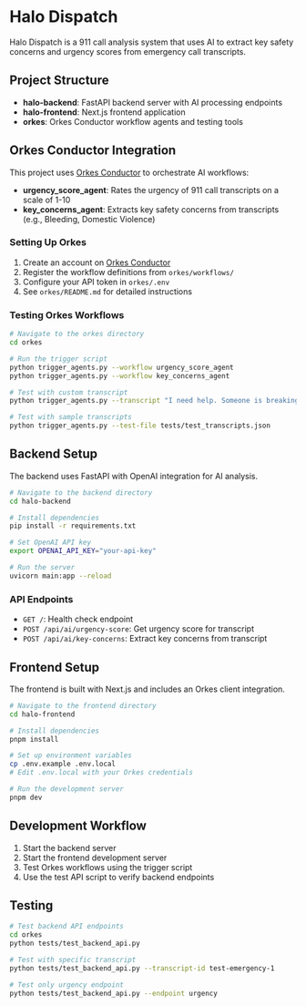 # Halo Dispatch

Halo Dispatch is a 911 call analysis system that uses AI to extract key safety concerns and urgency scores from emergency call transcripts.

## Project Structure

- **halo-backend**: FastAPI backend server with AI processing endpoints
- **halo-frontend**: Next.js frontend application
- **orkes**: Orkes Conductor workflow agents and testing tools

## Orkes Conductor Integration

This project uses [Orkes Conductor](https://orkes.io/) to orchestrate AI workflows:

- **urgency_score_agent**: Rates the urgency of 911 call transcripts on a scale of 1-10
- **key_concerns_agent**: Extracts key safety concerns from transcripts (e.g., Bleeding, Domestic Violence)

### Setting Up Orkes

1. Create an account on [Orkes Conductor](https://orkes.io/)
2. Register the workflow definitions from `orkes/workflows/`
3. Configure your API token in `orkes/.env`
4. See `orkes/README.md` for detailed instructions

### Testing Orkes Workflows

```bash
# Navigate to the orkes directory
cd orkes

# Run the trigger script
python trigger_agents.py --workflow urgency_score_agent
python trigger_agents.py --workflow key_concerns_agent

# Test with custom transcript
python trigger_agents.py --transcript "I need help. Someone is breaking into my house."

# Test with sample transcripts
python trigger_agents.py --test-file tests/test_transcripts.json
```

## Backend Setup

The backend uses FastAPI with OpenAI integration for AI analysis.

```bash
# Navigate to the backend directory
cd halo-backend

# Install dependencies
pip install -r requirements.txt

# Set OpenAI API key
export OPENAI_API_KEY="your-api-key"

# Run the server
uvicorn main:app --reload
```

### API Endpoints

- `GET /`: Health check endpoint
- `POST /api/ai/urgency-score`: Get urgency score for transcript
- `POST /api/ai/key-concerns`: Extract key concerns from transcript

## Frontend Setup

The frontend is built with Next.js and includes an Orkes client integration.

```bash
# Navigate to the frontend directory
cd halo-frontend

# Install dependencies
pnpm install

# Set up environment variables
cp .env.example .env.local
# Edit .env.local with your Orkes credentials

# Run the development server
pnpm dev
```

## Development Workflow

1. Start the backend server
2. Start the frontend development server
3. Test Orkes workflows using the trigger script
4. Use the test API script to verify backend endpoints

## Testing

```bash
# Test backend API endpoints
cd orkes
python tests/test_backend_api.py

# Test with specific transcript
python tests/test_backend_api.py --transcript-id test-emergency-1

# Test only urgency endpoint
python tests/test_backend_api.py --endpoint urgency
```